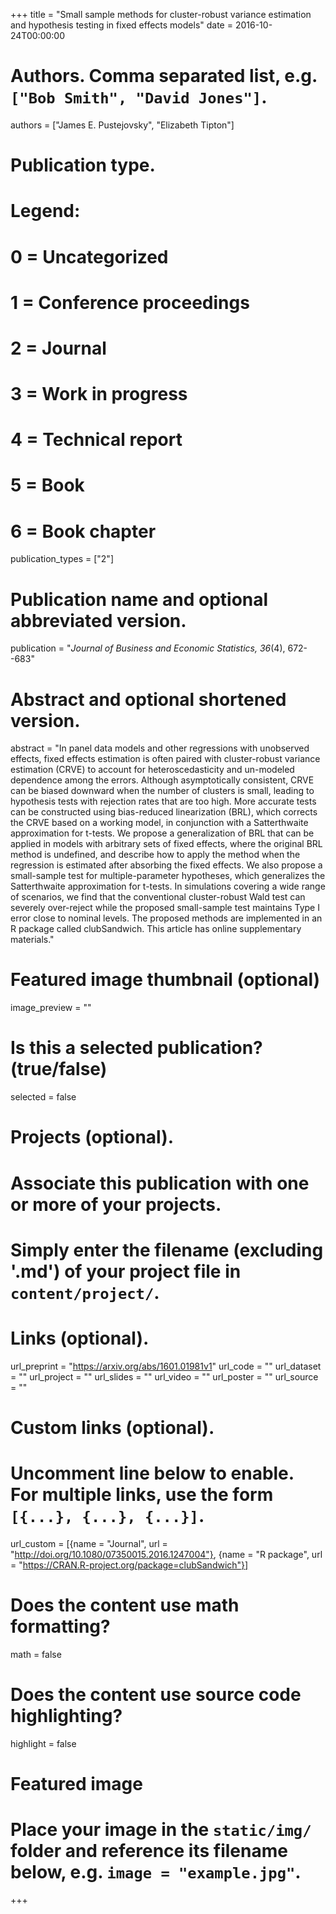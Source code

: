 +++
title = "Small sample methods for cluster-robust variance estimation and hypothesis testing in fixed effects models"
date = 2016-10-24T00:00:00

# Authors. Comma separated list, e.g. `["Bob Smith", "David Jones"]`.
authors = ["James E. Pustejovsky", "Elizabeth Tipton"]

# Publication type.
# Legend:
# 0 = Uncategorized
# 1 = Conference proceedings
# 2 = Journal
# 3 = Work in progress
# 4 = Technical report
# 5 = Book
# 6 = Book chapter
publication_types = ["2"]

# Publication name and optional abbreviated version.
publication = "_Journal of Business and Economic Statistics, 36_(4), 672--683"

# Abstract and optional shortened version.
abstract = "In panel data models and other regressions with unobserved effects, fixed effects estimation is often paired with cluster-robust variance estimation (CRVE) to account for heteroscedasticity and un-modeled dependence among the errors. Although asymptotically consistent, CRVE can be biased downward when the number of clusters is small, leading to hypothesis tests with rejection rates that are too high. More accurate tests can be constructed using bias-reduced linearization (BRL), which corrects the CRVE based on a working model, in conjunction with a Satterthwaite approximation for t-tests. We propose a generalization of BRL that can be applied in models with arbitrary sets of fixed effects, where the original BRL method is undefined, and describe how to apply the method when the regression is estimated after absorbing the fixed effects. We also propose a small-sample test for multiple-parameter hypotheses, which generalizes the Satterthwaite approximation for t-tests. In simulations covering a wide range of scenarios, we find that the conventional cluster-robust Wald test can severely over-reject while the proposed small-sample test maintains Type I error close to nominal levels. The proposed methods are implemented in an R package called clubSandwich. This article has online supplementary materials."

# Featured image thumbnail (optional)
image_preview = ""

# Is this a selected publication? (true/false)
selected = false

# Projects (optional).
#   Associate this publication with one or more of your projects.
#   Simply enter the filename (excluding '.md') of your project file in `content/project/`.

# Links (optional).
url_preprint = "https://arxiv.org/abs/1601.01981v1"
url_code = ""
url_dataset = ""
url_project = ""
url_slides = ""
url_video = ""
url_poster = ""
url_source = ""

# Custom links (optional).
#   Uncomment line below to enable. For multiple links, use the form `[{...}, {...}, {...}]`.
url_custom = [{name = "Journal", url = "http://doi.org/10.1080/07350015.2016.1247004"}, {name = "R package", url = "https://CRAN.R-project.org/package=clubSandwich"}]

# Does the content use math formatting?
math = false

# Does the content use source code highlighting?
highlight = false

# Featured image
# Place your image in the `static/img/` folder and reference its filename below, e.g. `image = "example.jpg"`.

+++
